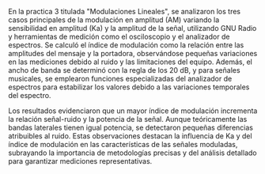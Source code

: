 En la practica 3 titulada "Modulaciones Lineales", se analizaron los tres casos principales de la modulación en amplitud (AM) variando la sensibilidad en amplitud (Ka) y la amplitud de la señal, utilizando GNU Radio y herramientas de medición como el osciloscopio y el analizador de espectros. Se calculó el índice de modulación como la relación entre las amplitudes del mensaje y la portadora, observándose pequeñas variaciones en las mediciones debido al ruido y las limitaciones del equipo. Además, el ancho de banda se determinó con la regla de los 20 dB, y para señales musicales, se emplearon funciones especializadas del analizador de espectros para estabilizar los valores debido a las variaciones temporales del espectro.

Los resultados evidenciaron que un mayor índice de modulación incrementa la relación señal-ruido y la potencia de la señal. Aunque teóricamente las bandas laterales tienen igual potencia, se detectaron pequeñas diferencias atribuibles al ruido. Estas observaciones destacan la influencia de Ka y del índice de modulación en las características de las señales moduladas, subrayando la importancia de metodologías precisas y del análisis detallado para garantizar mediciones representativas.
